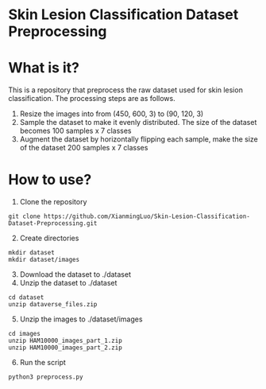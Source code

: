 # Skin Lesion Classification Dataset Preprocessing
# What is it?
This is a repository that preprocess the raw dataset used for skin lesion classification. The processing steps are as follows.
1. Resize the images into from (450, 600, 3) to (90, 120, 3)
2. Sample the dataset to make it evenly distributed. The size of the dataset becomes 100 samples x 7 classes
3. Augment the dataset by horizontally flipping each sample, make the size of the dataset 200 samples x 7 classes
# How to use?
1. Clone the repository
```
git clone https://github.com/XianmingLuo/Skin-Lesion-Classification-Dataset-Preprocessing.git
```
2. Create directories
```
mkdir dataset
mkdir dataset/images
```
3. Download the dataset to ./dataset
4. Unzip the dataset to ./dataset
```
cd dataset
unzip dataverse_files.zip
```
5. Unzip the images to ./dataset/images
```
cd images
unzip HAM10000_images_part_1.zip
unzip HAM10000_images_part_2.zip
```
6. Run the script
```
python3 preprocess.py
```
